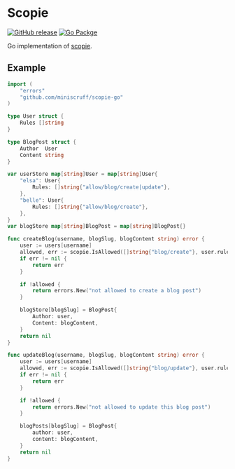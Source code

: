 # Scopie

[![GitHub release](https://img.shields.io/github/v/release/miniscruff/scopie-go?style=for-the-badge&logo=github)](https://github.com/miniscruff/scopie-go/releases)
[![Go Packge](https://img.shields.io/badge/Go-Reference-grey?style=for-the-badge&logo=go&logoColor=white&label=%20&labelColor=007D9C)](https://pkg.go.dev/github.com/miniscruff/scopie-go)

Go implementation of [scopie](https://github.com/miniscruff/scopie).

## Example

```go
import (
    "errors"
    "github.com/miniscruff/scopie-go"
)

type User struct {
    Rules []string
}

type BlogPost struct {
    Author  User
    Content string
}

var userStore map[string]User = map[string]User{
    "elsa": User{
        Rules: []string{"allow/blog/create|update"},
    },
    "belle": User{
        Rules: []string{"allow/blog/create"},
    },
}
var blogStore map[string]BlogPost = map[string]BlogPost{}

func createBlog(username, blogSlug, blogContent string) error {
    user := users[username]
    allowed, err := scopie.IsAllowed([]string{"blog/create"}, user.rules, nil)
    if err != nil {
        return err
    }

    if !allowed {
        return errors.New("not allowed to create a blog post")
    }

    blogStore[blogSlug] = BlogPost{
        Author: user,
        Content: blogContent,
    }
    return nil
}

func updateBlog(username, blogSlug, blogContent string) error {
    user := users[username]
    allowed, err := scopie.IsAllowed([]string{"blog/update"}, user.rules, nil) {
    if err != nil {
        return err
    }

    if !allowed {
        return errors.New("not allowed to update this blog post")
    }

    blogPosts[blogSlug] = BlogPost{
        author: user,
        content: blogContent,
    }
    return nil
}
```
